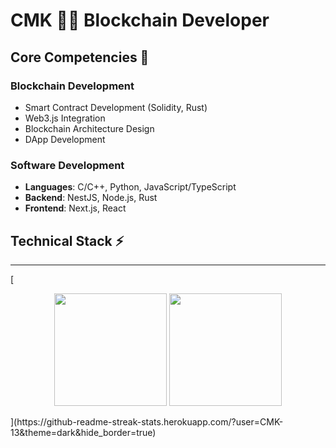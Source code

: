 # CMK 👨‍💻 Blockchain Developer

## Core Competencies 🚀

### Blockchain Development
- Smart Contract Development (Solidity, Rust)
- Web3.js Integration
- Blockchain Architecture Design
- DApp Development

### Software Development
- **Languages**: C/C++, Python, JavaScript/TypeScript
- **Backend**: NestJS, Node.js, Rust
- **Frontend**: Next.js, React

## Technical Stack ⚡

---

[<div align="center">
 <img height="180em" src="https://github-readme-stats.vercel.app/api?username=CMK-13&show_icons=true&theme=dark&count_private=true&hide_border=true"/>
 <img height="180em" src="https://github-readme-streak-stats.herokuapp.com/?user=CMK-13&theme=dark&hide_border=true"/>
</div>
](https://github-readme-streak-stats.herokuapp.com/?user=CMK-13&theme=dark&hide_border=true)
